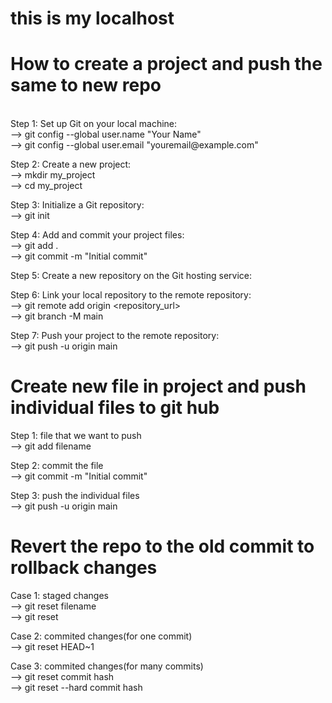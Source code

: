 # this is my localhost

 # How to create a project  and push the same to new repo
 <br>
 Step 1: Set up Git on your local machine:
 <br>
--> git config --global user.name "Your Name"<br>
--> git config --global user.email "youremail@example.com"

Step 2: Create a new project:<br>
--> mkdir my_project<br>
--> cd my_project

Step 3: Initialize a Git repository:<br>
--> git init

Step 4: Add and commit your project files:<br>
--> git add .<br>
--> git commit -m "Initial commit"

Step 5: Create a new repository on the Git hosting service:

Step 6: Link your local repository to the remote repository:<br>
--> git remote add origin <repository_url><br>
--> git branch -M main  


Step 7: Push your project to the remote repository:<br>
--> git push -u origin main 

# Create new file in project and push individual files to git hub <br>

Step 1: file that we want to push<br>
--> git add filename

Step 2: commit the file<br>
--> git commit -m "Initial commit" 

Step 3: push the individual files<br>
--> git push -u origin main

# Revert the repo to the old commit to rollback changes

Case 1: staged changes<br>
--> git reset filename<br>
--> git reset 

Case 2: commited changes(for one commit)<br>
--> git reset HEAD~1

Case 3: commited changes(for many commits)<br>
--> git reset commit hash<br>
--> git reset --hard commit hash


